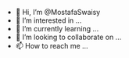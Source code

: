 - 👋 Hi, I’m @MostafaSwaisy
- 👀 I’m interested in ...
- 🌱 I’m currently learning ...
- 💞️ I’m looking to collaborate on ...
- 📫 How to reach me ...

<!---
MostafaSwaisy/MostafaSwaisy is a ✨ special ✨ repository because its `README.md` (this file) appears on your GitHub profile.
You can click the Preview link to take a look at your changes.
--->
